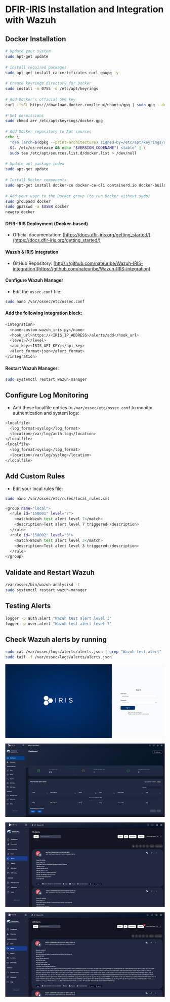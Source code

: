 # DFIR-IRIS Installation and Integration with Wazuh

## Docker Installation

```sh
# Update your system
sudo apt-get update

# Install required packages
sudo apt-get install ca-certificates curl gnupg -y

# Create keyrings directory for Docker
sudo install -m 0755 -d /etc/apt/keyrings

# Add Docker’s official GPG key
curl -fsSL https://download.docker.com/linux/ubuntu/gpg | sudo gpg --dearmor -o /etc/apt/keyrings/docker.gpg

# Set permissions
sudo chmod a+r /etc/apt/keyrings/docker.gpg

# Add Docker repository to Apt sources
echo \
  "deb [arch=$(dpkg --print-architecture) signed-by=/etc/apt/keyrings/docker.gpg] https://download.docker.com/linux/ubuntu \
  $(. /etc/os-release && echo "$VERSION_CODENAME") stable" | \
  sudo tee /etc/apt/sources.list.d/docker.list > /dev/null

# Update apt package index
sudo apt-get update

# Install Docker components
sudo apt-get install docker-ce docker-ce-cli containerd.io docker-buildx-plugin docker-compose-plugin -y

# Add your user to the Docker group (to run Docker without sudo)
sudo groupadd docker
sudo gpasswd -a $USER docker
newgrp docker
```

#### DFIR-IRIS Deployment (Docker-based)

- Official documentation: [https://docs.dfir-iris.org/getting_started/](https://docs.dfir-iris.org/getting_started/)

#### Wazuh & IRIS Integration

- GitHub Repository: [https://github.com/nateuribe/Wazuh-IRIS-integration](https://github.com/nateuribe/Wazuh-IRIS-integration)

#### Configure Wazuh Manager

- Edit the `ossec.conf` file:

```sh
sudo nano /var/ossec/etc/ossec.conf
```

#### Add the following integration block:

```sh
<integration>
  <name>custom-wazuh_iris.py</name>
  <hook_url>https://<IRIS_IP_ADDRESS>/alerts/add</hook_url>
  <level>7</level>
  <api_key><IRIS_API_KEY></api_key>
  <alert_format>json</alert_format>
</integration>
```

#### Restart Wazuh Manager:

```sh
sudo systemctl restart wazuh-manager
```

## Configure Log Monitoring

- Add these localfile entries to `/var/ossec/etc/ossec.conf` to monitor authentication and system logs:

```sh
<localfile>
  <log_format>syslog</log_format>
  <location>/var/log/auth.log</location>
</localfile>
<localfile>
  <log_format>syslog</log_format>
  <location>/var/log/syslog</location>
</localfile>
```

## Add Custom Rules

- Edit your local rules file:

```sh
sudo nano /var/ossec/etc/rules/local_rules.xml
```

```sh
<group name="local">
  <rule id="150001" level="7">
    <match>Wazuh test alert level 7</match>
    <description>Test alert level 7 triggered</description>
  </rule>
  <rule id="150002" level="3">
    <match>Wazuh test alert level 3</match>
    <description>Test alert level 3 triggered</description>
  </rule>
</group>
```

## Validate and Restart Wazuh

```sh
/var/ossec/bin/wazuh-analysisd -t
sudo systemctl restart wazuh-manager
```

## Testing Alerts

```sh
logger -p auth.alert "Wazuh test alert level 3"
logger -p user.alert "Wazuh test alert level 7"
```

## Check Wazuh alerts by running

```sh
sudo cat /var/ossec/logs/alerts/alerts.json | grep "Wazuh test alert"
sudo tail -f /var/ossec/logs/alerts/alerts.json
```

![WAZUH](/Wazuh/assets/19.png)

![WAZUH](/Wazuh/assets/20.png)

![WAZUH](/Wazuh/assets/21.png)

![WAZUH](/Wazuh/assets/22.png)
